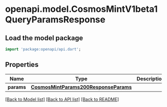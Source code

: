 # openapi.model.CosmosMintV1beta1QueryParamsResponse

## Load the model package
```dart
import 'package:openapi/api.dart';
```

## Properties
Name | Type | Description | Notes
------------ | ------------- | ------------- | -------------
**params** | [**CosmosMintParams200ResponseParams**](CosmosMintParams200ResponseParams.md) |  | [optional] 

[[Back to Model list]](../README.md#documentation-for-models) [[Back to API list]](../README.md#documentation-for-api-endpoints) [[Back to README]](../README.md)



